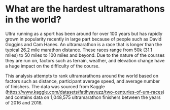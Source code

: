 # What are the hardest ultramarathons in the world?

Ultra running as a sport has been around for over 100 years but has rapidly grown in popularity recently in large part because of people such as David Goggins and Cam Hanes. An ultramarathon is a race that is longer than the typical 26.2 mile marathon distance. These races range from 50k (31.1 miles) to 50 miles to 100 miles and beyond. Due to the nature of the courses they are run on, factors such as terrain, weather, and elevation change have a huge impact on the difficulty of the course.

This analysis attempts to rank ultramarathons around the world based on factors such as distance, participant average speed, and average number of finishers. The data was sourced from Kaggle (https://www.kaggle.com/datasets/fatihyavuzz/two-centuries-of-um-races) and contains data on 1,048,575 ultramarathon finishers between the years of 2016 and 2018.
